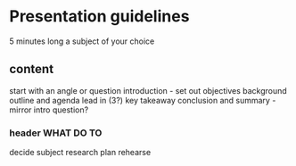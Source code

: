 # Presentation guidelines
5 minutes long
a subject of your choice

## content
start with an angle or question
introduction - set out objectives
background
outline and agenda
lead in (3?)
key takeaway
conclusion and summary - mirror intro
question?

### header WHAT DO TO
decide subject
research
plan
rehearse
